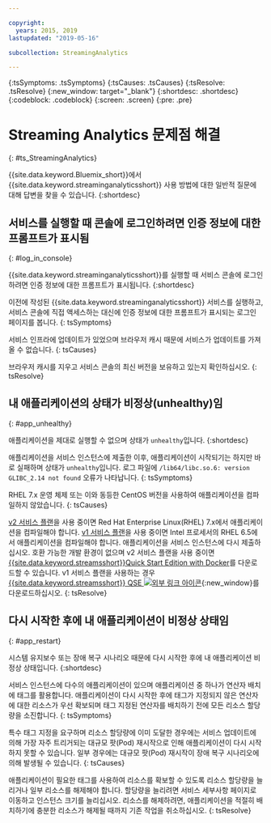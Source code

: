 ```yaml
---

copyright:
  years: 2015, 2019
lastupdated: "2019-05-16"

subcollection: StreamingAnalytics

---
```


<!-- Attribute definitions -->
{:tsSymptoms: .tsSymptoms}
{:tsCauses: .tsCauses}
{:tsResolve: .tsResolve}
{:new_window: target="_blank"}
{:shortdesc: .shortdesc}
{:codeblock: .codeblock}
{:screen: .screen}
{:pre: .pre}

# Streaming Analytics 문제점 해결
{: #ts_StreamingAnalytics}

{{site.data.keyword.Bluemix_short}}에서 {{site.data.keyword.streaminganalyticsshort}} 사용 방법에 대한 일반적 질문에 대해 답변을 찾을 수 있습니다.
{:shortdesc}

## 서비스를 실행할 때 콘솔에 로그인하려면 인증 정보에 대한 프롬프트가 표시됨
{: #log_in_console}

{{site.data.keyword.streaminganalyticsshort}}를 실행할 때 서비스 콘솔에 로그인하려면 인증 정보에 대한 프롬프트가 표시됩니다.
{:shortdesc}

이전에 작성된 {{site.data.keyword.streaminganalyticsshort}} 서비스를 실행하고, 서비스 콘솔에 직접 액세스하는 대신에 인증 정보에 대한 프롬프트가 표시되는 로그인 페이지를 봅니다.
{: tsSymptoms}

서비스 인프라에 업데이트가 있었으며 브라우저 캐시 때문에 서비스가 업데이트를 가져올 수 없습니다.
{: tsCauses}

브라우저 캐시를 지우고 서비스 콘솔의 최신 버전을 보유하고 있는지 확인하십시오.
{: tsResolve}

## 내 애플리케이션의 상태가 비정상(unhealthy)임
{: #app_unhealthy}

애플리케이션을 제대로 실행할 수 없으며 상태가 `unhealthy`입니다.
{:shortdesc}

애플리케이션을 서비스 인스턴스에 제출한 이후, 애플리케이션이 시작되기는 하지만 바로 실패하며 상태가 `unhealthy`입니다. 로그 파일에 `/lib64/libc.so.6: version GLIBC_2.14 not found` 오류가 나타납니다.
{: tsSymptoms}

RHEL 7.x 운영 체제 또는 이와 동등한 CentOS 버전을 사용하여 애플리케이션을 컴파일하지 않았습니다.
{: tsCauses}

[v2 서비스 플랜](/docs/services/StreamingAnalytics?topic=StreamingAnalytics-service_plans#service_plans)을 사용 중이면 Red Hat Enterprise Linux(RHEL) 7.x에서 애플리케이션을 컴파일해야 합니다. [v1 서비스 플랜](/docs/services/StreamingAnalytics?topic=StreamingAnalytics-service_plans#service_plans)을 사용 중이면 Intel 프로세서의 RHEL 6.5에서 애플리케이션을 컴파일해야 합니다. 애플리케이션을 서비스 인스턴스에 다시 제출하십시오. 호환 가능한 개발 환경이 없으며 v2 서비스 플랜을 사용 중이면 [{{site.data.keyword.streamsshort}}Quick Start Edition with Docker](https://www-01.ibm.com/marketing/iwm/iwm/web/preLogin.do?source=swg-ibmistvi)를 다운로드할 수 있습니다. v1 서비스 플랜을 사용하는 경우 [{{site.data.keyword.streamsshort}} QSE ![외부 링크 아이콘](../../icons/launch-glyph.svg "외부 링크 아이콘")](http://ibmstreams.github.io/streamsx.documentation/docs/4.3/qse-intro/){:new_window}를 다운로드하십시오.
{: tsResolve}

## 다시 시작한 후에 내 애플리케이션이 비정상 상태임
{: #app_restart}

시스템 유지보수 또는 장애 복구 시나리오 때문에 다시 시작한 후에 내 애플리케이션 비정상 상태입니다.
{:shortdesc}

서비스 인스턴스에 다수의 애플리케이션이 있으며 애플리케이션 중 하나가 연산자 배치에 태그를 활용합니다. 애플리케이션이 다시 시작한 후에 태그가 지정되지 않은 연산자에 대한 리소스가 우선 확보되며 태그 지정된 연산자를 배치하기 전에 모든 리소스 할당량을 소진합니다.
{: tsSymptoms}

특수 태그 지정을 요구하며 리소스 할당량에 이미 도달한 경우에는 서비스 업데이트에 의해 가장 자주 트리거되는 대규모 팟(Pod) 재시작으로 인해 애플리케이션이 다시 시작하지 못할 수 있습니다. 
일부 경우에는 대규모 팟(Pod) 재시작이 장애 복구 시나리오에 의해 발생될 수 있습니다.
{: tsCauses}

애플리케이션이 필요한 태그를 사용하여 리소스를 확보할 수 있도록 리소스 할당량을 늘리거나 일부 리소스를 해제해야 합니다. 할당량을 늘리려면 서비스 세부사항 페이지로 이동하고 인스턴스 크기를 늘리십시오. 리소스를 해제하려면, 애플리케이션을 적절히 배치하기에 충분한 리소스가 해제될 때까지 기존 작업을 취소하십시오.
{: tsResolve}
